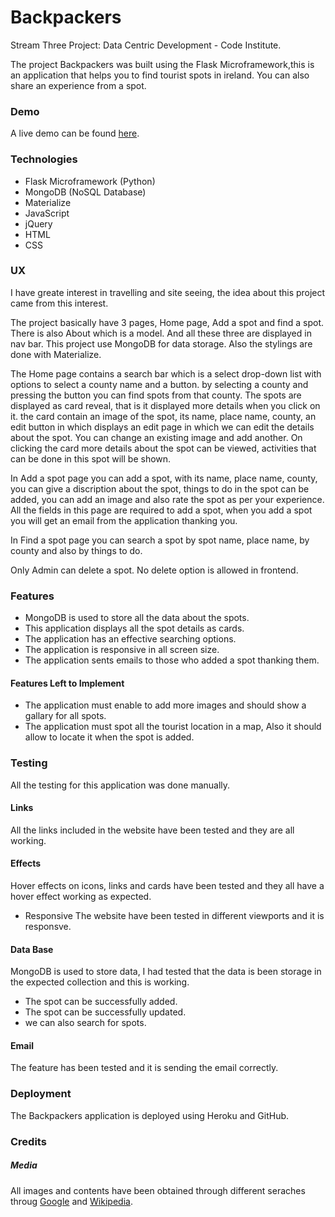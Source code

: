# Backpackers

Stream Three Project: Data Centric Development - Code Institute.

The project Backpackers was built using the Flask Microframework,this is an application that helps you to find tourist spots in ireland. You can also share an experience
from a spot. 

### Demo

A live demo can be found [here](https://app-backpackers.herokuapp.com/).

### Technologies

+ Flask Microframework (Python)
+ MongoDB (NoSQL Database)
+ Materialize
+ JavaScript
+ jQuery
+ HTML
+ CSS


### UX

I have greate interest in travelling and site seeing, the idea about this project came from this interest. 

The project basically have 3 pages, Home page, Add a spot and find a spot. There is also About which is a model. And all these three are displayed in nav bar. This project use MongoDB for data storage. Also the stylings are done with Materialize.

The Home page contains a search bar which is a select drop-down list with options to select a county name and a button. by selecting a county and pressing the button you can find spots from that county.
The spots are displayed as card reveal, that is it displayed more details when you click on it. the card contain an image of the spot, its name, place name, county, an edit button in which displays an edit page in which we can edit the details about the spot. You can change an existing image and add another. On clicking the card 
more details about the spot can be viewed, activities that can be done in this spot will be shown.

In Add a spot page you can add a spot, with its name, place name, county, you can give a discription about the spot, things to do in the spot can be added, you can add an image and also rate the spot as per your experience.
All the fields in this page are required to add a spot, when you add a spot you will get an email from the application thanking you.

In Find a spot page you can search a spot by spot name, place name, by county and also by things to do. 

Only Admin can delete a spot. No delete option is allowed in frontend.

### Features

+ MongoDB is used to store all the data about the spots.
+ This application displays all the spot details as cards.
+ The application has an effective searching options.
+ The application is responsive in all screen size.
+ The application sents emails to those who added a spot thanking them.

#### Features Left to Implement

+ The application must enable to add more images and should show a gallary for all spots.
+ The application must spot all the tourist location in a map, Also it should allow to locate it when the spot is added.

### Testing

All the testing for this application was done manually. 

#### Links

All the links included in the website have been tested and they are all working.

#### Effects

Hover effects on icons, links and cards have been tested and they all have a hover effect working as expected.

+ Responsive The website have been tested in different viewports and it is responsve.

#### Data Base

MongoDB is used to store data, I had tested that the data is been storage in the expected collection and this is working.
 
 + The spot can be successfully added.
 + The spot can be successfully updated.
 + we can also search for spots.
 
#### Email

The feature has been tested and it is sending the email correctly.

### Deployment 

The Backpackers application is deployed using Heroku and GitHub.

### Credits

##### Media 

All images and contents have been obtained through different seraches throug [Google](www.google.com) and [Wikipedia](https://en.wikipedia.org/wiki/English_Wikipedia).


